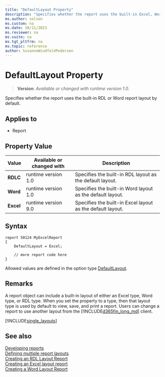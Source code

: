 ```yaml
---
title: "DefaultLayout Property"
description: "Specifies whether the report uses the built-in Excel, Word, or RDL report layout by default."
ms.author: solsen
ms.custom: na
ms.date: 10/11/2023
ms.reviewer: na
ms.suite: na
ms.tgt_pltfrm: na
ms.topic: reference
author: SusanneWindfeldPedersen
---
```

[//]: # (START>DO_NOT_EDIT)
[//]: # (IMPORTANT:Do not edit any of the content between here and the END>DO_NOT_EDIT.)
[//]: # (Any modifications should be made in the .xml files in the ModernDev repo.)
# DefaultLayout Property
> **Version**: _Available or changed with runtime version 1.0._

Specifies whether the report uses the built-in RDL or Word report layout by default.

## Applies to
-   Report

## Property Value

|Value|Available or changed with|Description|
|-----------|-----------|---------------------------------------|
|**RDLC**|runtime version 1.0|Specifies the built-in RDL layout as the default layout.|
|**Word**|runtime version 1.0|Specifies the built-in Word layout as the default layout.|
|**Excel**|runtime version 9.0|Specifies the built-in Excel layout as the default layout.|

[//]: # (IMPORTANT: END>DO_NOT_EDIT)

## Syntax

```AL
report 50124 MyExcelReport
{
    DefaultLayout = Excel;

    // more report code here
}
``` 

Allowed values are defined in the option type [DefaultLayout](../methods-auto/defaultlayout/defaultlayout-option.md).

## Remarks

A report object can include a built-in layout of either an Excel type, Word type, or RDL type. When you set the property to a type, then that layout type is used by default to view, save, and print a report. Users can change a report to use another layout from the [!INCLUDE[d365fin_long_md](../includes/d365fin_long_md.md)] client.  


[!INCLUDE[single_layouts](../includes/include-single-layout-obsolete.md)]

## See also

[Developing reports](../devenv-reports.md)  
[Defining multiple report layouts](../devenv-multiple-report-layouts.md)  
[Creating an RDL Layout Report](../devenv-howto-rdl-report-layout.md)  
[Creating an Excel layout report](../devenv-howto-excel-report-layout.md)   
[Creating a Word Layout Report](../devenv-howto-report-layout.md)  